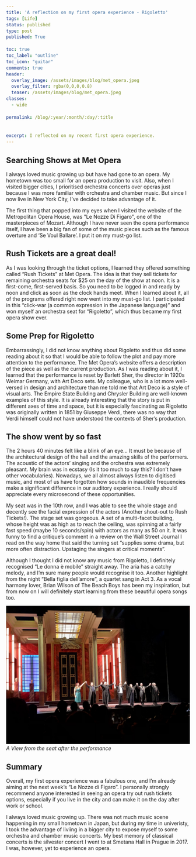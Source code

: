 ```yaml
---
title: 'A reflection on my first opera experience - Rigoletto'
tags: [Life]
status: published
type: post
published: True

toc: true
toc_label: "outline"
toc_icon: "guitar"
comments: true
header:
  overlay_image: /assets/images/blog/met_opera.jpeg
  overlay_filter: rgba(0,0,0,0.8)
  teaser: /assets/images/blog/met_opera.jpeg
classes:
  - wide

permalink: /blog/:year/:month/:day/:title


excerpt: I reflected on my recent first opera experience.
--- 
```


## Searching Shows at Met Opera

I always loved music growing up but have had gone to an opera. My hometown was too small for an opera production to visit. Also, when I visited bigger cities, I prioritised orchestra concerts over operas just because I was more familiar with orchestra and chamber music. But since I now live in New York City, I’ve decided to take advantage of it.

The first thing that popped into my eyes when I visited the website of the Metropolitan Opera House, was "Le Nozze Di Figaro", one of the masterpieces of Mozart. Although I have never seen the opera performance itself, I have been a big fan of some of the music pieces such as the famous overture and ‘Se Voul Ballare’. I put it on my must-go list.

## Rush Tickets are a great deal!

As I was looking through the ticket options, I learned they offered something called “Rush Tickets” at Met Opera. The idea is that they sell tickets for remaining orchestra seats for $25 on the day of the show at noon. It is a first-come, first-served basis. So you need to be logged in and ready by noon and click as soon as the clock hands meet. When I learned about it, all of the programs offered right now went into my must-go list. I participated in this “click-war (a common expression in the Japanese language)” and won myself an orchestra seat for “Rigoletto”, which thus became my first opera show ever.

## Some Prep for Rigoletto

Embarrassingly, I did not know anything about Rigoletto and thus did some reading about it so that I would be able to follow the plot and pay more attention to the performance. The Met Opera’s website offers a description of the piece as well as the current production. As I was reading about it, I learned that the performance is reset by Barlett Sher, the director in 1920s Weimar Germany, with Art Deco sets. My colleague, who is a lot more well-versed in design and architecture than me told me that Art Deco is a style of visual arts. The Empire State Building and Chrysler Building are well-known examples of this style. It is already interesting that the story is put in different axes of time and space, but it is especially fascinating as Rigoletto was originally written in 1851 by Giuseppe Verdi, there was no way that Verdi himself could not have understood the contexts of Sher’s production.

## The show went by so fast

The 2 hours 40 minutes felt like a blink of an eye... It must be because of the architectural design of the hall and the amazing skills of the performers. The acoustic of the actors’ singing and the orchestra was extremely pleasant. My brain was in ecstasy (Is it too much to say this? I don’t have other vocabularies). Nowadays, we all almost always listen to digitised music, and most of us have forgotten how sounds in inaudible frequencies make a significant difference in our auditory experience. I really should appreciate every microsecond of these opportunities.

My seat was in the 10th row, and I was able to see the whole stage and decently see the facial expression of the actors (Another shout-out to Rush Tickets!). The stage set was gorgeous. A set of a multi-facet building, whose height was as high as to reach the ceiling, was spinning at a fairly fast speed (maybe 10 seconds/spin) with actors as many as 50 on it. It was funny to find a critique’s comment in a review on the Wall Street Journal I read on the way home that said the turning set “supplies some drama, but more often distraction. Upstaging the singers at critical moments”. 

Although I thought I did not know any music from Rigoletto, I definitely recognised “Le donna è mobile” straight away. The aria has a catchy melody, and I’m sure many people would recognise it too. Another highlight from the night “Bella figlia dell’amore”, a quartet sang in Act 3. As a vocal harmony lover, Brian Wilson of The Beach Boys has been my inspiration, but from now on I will definitely start learning from these beautiful opera songs too.

![stage](/assets/images/blog/met_opera_stage.jpeg)
*A View from the seat after the performance*

## Summary

Overall, my first opera experience was a fabulous one, and I’m already aiming at the next week’s “Le Nozze di Figaro”. I personally strongly recommend anyone interested in seeing an opera try out rush tickets options, especially if you live in the city and can make it on the day after work or school.

I always loved music growing up. There was not much music scene happening in my small hometown in Japan, but during my time in univeristy, I took the advantage of liviing in a bigger city to expose myself to some orchestra and chamber music concerts. My best memory of classical concerts is the silvester concert I went to at Smetana Hall in Prague in 2017. I was, however, yet to experience an opera. 
